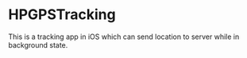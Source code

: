 # HPGPSTracking

This is a tracking app in iOS which can send location to server while in background state.
